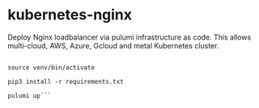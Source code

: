 # kubernetes-nginx

Deploy Nginx loadbalancer via pulumi infrastructure as code. This allows multi-cloud, AWS, Azure, Gcloud and metal Kubernetes cluster.

```virtualenv -p python3 venv

source venv/bin/activate

pip3 install -r requirements.txt

pulumi up```
